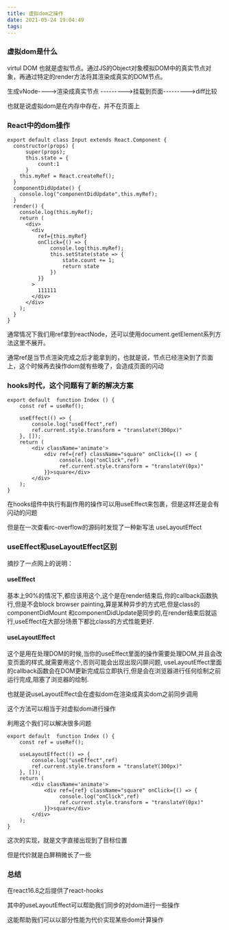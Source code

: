 ```yaml
---
title: 虚拟dom之操作
date: 2021-05-24 19:04:49
tags:
---
```


### 虚拟dom是什么

virtul DOM 也就是虚拟节点。通过JS的Object对象模拟DOM中的真实节点对象，再通过特定的render方法将其渲染成真实的DOM节点。

生成vNode---->渲染成真实节点 --------->挂载到页面--------->diff比较

也就是说虚拟dom是在内存中存在，并不在页面上

### React中的dom操作

```
export default class Input extends React.Component {
  constructor(props) {
      super(props);
      this.state = {
          count:1
      }
    this.myRef = React.createRef();
  }
  componentDidUpdate() {
    console.log("componentDidUpdate",this.myRef);
  }
  render() {
    console.log(this.myRef);
    return (
      <div>
        <div
          ref={this.myRef}
          onClick={() => {
              console.log(this.myRef);
              this.setState(state => {
                  state.count += 1;
                  return state
              })
          }}
        >
          111111
        </div>
      </div>
    );
  }
}
```

通常情况下我们用ref拿到reactNode，还可以使用document.getElement系列方法这里不展开。

通常ref是当节点渲染完成之后才能拿到的，也就是说，节点已经渲染到了页面上，这个时候再去操作dom就有些晚了，会造成页面的闪动



### hooks时代，这个问题有了新的解决方案

```
export default  function Index () {
    const ref = useRef();
    
    useEffect(() => {
        console.log("useEffect",ref)
        ref.current.style.transform = "translateY(300px)"
    }, []);
    return (
        <div className='animate'>
            <div ref={ref} className="square" onClick={() => {
                 console.log("onClick",ref)
                 ref.current.style.transform = "translateY(0px)"
            }}>square</div>
        </div>
    );
}
```

在hooks组件中执行有副作用的操作可以用useEffect来包裹，但是这样还是会有闪动的问题

但是在一次查看rc-overflow的源码时发现了一种新写法 useLayoutEffect

### useEffect和useLayoutEffect区别

摘抄了一点网上的说明：

#### useEffect

基本上90%的情况下,都应该用这个,这个是在render结束后,你的callback函数执行,但是不会block browser painting,算是某种异步的方式吧,但是class的componentDidMount 和componentDidUpdate是同步的,在render结束后就运行,useEffect在大部分场景下都比class的方式性能更好.

#### useLayoutEffect

这个是用在处理DOM的时候,当你的useEffect里面的操作需要处理DOM,并且会改变页面的样式,就需要用这个,否则可能会出现出现闪屏问题, useLayoutEffect里面的callback函数会在DOM更新完成后立即执行,但是会在浏览器进行任何绘制之前运行完成,阻塞了浏览器的绘制.



也就是说useLayoutEffect会在虚拟dom在渲染成真实dom之前同步调用

这个方法可以相当于对虚拟dom进行操作

利用这个我们可以解决很多问题

```
export default  function Index () {
    const ref = useRef();
    
    useLayoutEffect(() => {
        console.log("useEffect",ref)
        ref.current.style.transform = "translateY(300px)"
    }, []);
    return (
        <div className='animate'>
            <div ref={ref} className="square" onClick={() => {
                 console.log("onClick",ref)
                 ref.current.style.transform = "translateY(0px)"
            }}>square</div>
        </div>
    );
}
```

这次的实现，就是文字直接出现到了目标位置

但是代价就是白屏稍微长了一些

### 总结

在react16.8之后提供了react-hooks

其中的useLayoutEffect可以帮助我们同步的对dom进行一些操作

这能帮助我们可以以部分性能为代价实现某些dom计算操作

